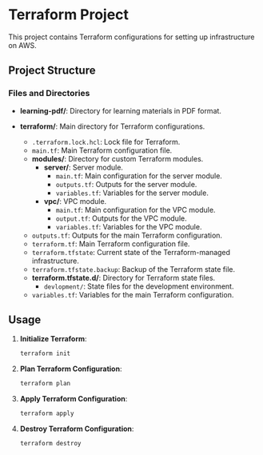 # Terraform Project

This project contains Terraform configurations for setting up infrastructure on AWS.

## Project Structure

### Files and Directories
  
- **learning-pdf/**: Directory for learning materials in PDF format.

- **terraform/**: Main directory for Terraform configurations.
  - `.terraform.lock.hcl`: Lock file for Terraform.
  - `main.tf`: Main Terraform configuration file.
  - **modules/**: Directory for custom Terraform modules.
    - **server/**: Server module.
      - `main.tf`: Main configuration for the server module.
      - `outputs.tf`: Outputs for the server module.
      - `variables.tf`: Variables for the server module.
    - **vpc/**: VPC module.
      - `main.tf`: Main configuration for the VPC module.
      - `output.tf`: Outputs for the VPC module.
      - `variables.tf`: Variables for the VPC module.
  - `outputs.tf`: Outputs for the main Terraform configuration.
  - `terraform.tf`: Main Terraform configuration file.
  - `terraform.tfstate`: Current state of the Terraform-managed infrastructure.
  - `terraform.tfstate.backup`: Backup of the Terraform state file.
  - **terraform.tfstate.d/**: Directory for Terraform state files.
    - `devlopment/`: State files for the development environment.
  - `variables.tf`: Variables for the main Terraform configuration.

## Usage

1. **Initialize Terraform**:
    ```sh
   terraform init
    ```

2. **Plan Terraform Configuration**:
    ```sh
   terraform plan
    ```

3. **Apply Terraform Configuration**:
    ```sh
    terraform apply
     ```
    
4. **Destroy Terraform Configuration**:
    ```sh
    terraform destroy
    ```
    